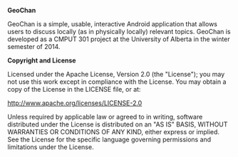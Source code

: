 **GeoChan**

GeoChan is a simple, usable, interactive Android application that allows users to discuss locally (as in physically locally) relevant topics. GeoChan is developed as a CMPUT 301 project at the University of Alberta in the winter semester of 2014. 

**Copyright and License**


Licensed under the Apache License, Version 2.0 (the "License"); you may not use this work except in compliance with the License. You may obtain a copy of the License in the LICENSE file, or at:

http://www.apache.org/licenses/LICENSE-2.0

Unless required by applicable law or agreed to in writing, software distributed under the License is distributed on an "AS IS" BASIS, WITHOUT WARRANTIES OR CONDITIONS OF ANY KIND, either express or implied. See the License for the specific language governing permissions and limitations under the License.
